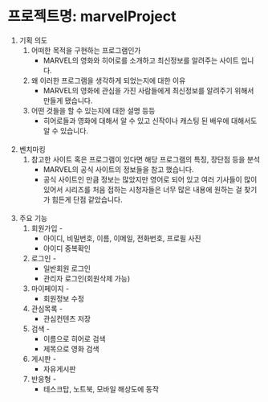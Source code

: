 # 프로젝트명: marvelProject
1. 기획 의도 
    1. 어떠한 목적을 구현하는 프로그램인가
        - MARVEL의 영화와 히어로를 소개하고 최신정보를 알려주는 사이트 입니다.
    2. 왜 이러한 프로그램을 생각하게 되었는지에 대한 이유
        - MARVEL의 영화에 관심을 가진 사람들에게 최신정보를 알려주기 위해서 만들게 됐습니다. 
    3. 어떤 것들을 할 수 있는지에 대한 설명 등등 
        - 히어로들과 영화에 대해서 알 수 있고 신작이나 캐스팅 된 배우에 대해서도 알 수 있습니다.
        <br>
2. 벤치마킹 
    1. 참고한 사이트 혹은 프로그램이 있다면 해당 프로그램의 특징, 장단점 등을 분석 
        - MARVEL의 공식 사이트의 정보들을 참고 했습니다. 
        - 공식 사이트인 만큼 정보는 많았지만 영어로 되어 있고 여러 기사들이 많이 있어서 시리즈를 처음 접하는 시청자들은 너무 많은 내용에 원하는 걸 찾기가 힘든게 단점 같았습니다.  
        <br>
3. 주요 기능 
    1. 회원가입 - 
        - 아이디, 비밀번호, 이름, 이메일, 전화번호, 프로필 사진
        - 아이디 중복확인
    2. 로그인 - 
        - 일반회원 로그인
        - 관리자 로그인(회원삭제 가능)
    3. 마이페이지 - 
        - 회원정보 수정
    4. 관심목록 - 
        - 관심컨텐츠 저장
    5. 검색 - 
        - 이름으로 히어로 검색
        - 제목으로 영화 검색
    6. 게시판 - 
        - 자유게시판
    7. 반응형 - 
        - 테스크탑, 노트북, 모바일 해상도에 동작

